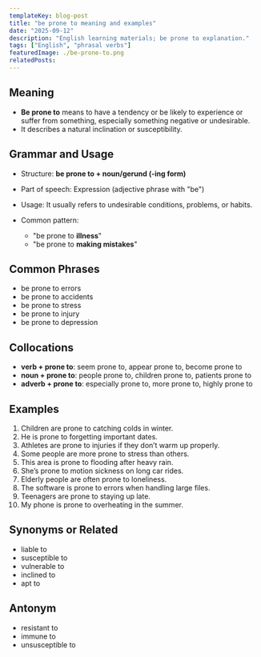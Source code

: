 ```yaml
---
templateKey: blog-post
title: "be prone to meaning and examples"
date: "2025-09-12"
description: "English learning materials; be prone to explanation."
tags: ["English", "phrasal verbs"]
featuredImage: ./be-prone-to.png
relatedPosts:
---
```


## Meaning

- **Be prone to** means to have a tendency or be likely to experience or suffer from something, especially something negative or undesirable.
- It describes a natural inclination or susceptibility.

## Grammar and Usage

- Structure: **be prone to + noun/gerund (-ing form)**
- Part of speech: Expression (adjective phrase with "be")
- Usage: It usually refers to undesirable conditions, problems, or habits.
- Common pattern:

  - "be prone to **illness**"
  - "be prone to **making mistakes**"

## Common Phrases

- be prone to errors
- be prone to accidents
- be prone to stress
- be prone to injury
- be prone to depression

## Collocations

- **verb + prone to**: seem prone to, appear prone to, become prone to
- **noun + prone to**: people prone to, children prone to, patients prone to
- **adverb + prone to**: especially prone to, more prone to, highly prone to

## Examples

1. Children are prone to catching colds in winter.
2. He is prone to forgetting important dates.
3. Athletes are prone to injuries if they don’t warm up properly.
4. Some people are more prone to stress than others.
5. This area is prone to flooding after heavy rain.
6. She’s prone to motion sickness on long car rides.
7. Elderly people are often prone to loneliness.
8. The software is prone to errors when handling large files.
9. Teenagers are prone to staying up late.
10. My phone is prone to overheating in the summer.

## Synonyms or Related

- liable to
- susceptible to
- vulnerable to
- inclined to
- apt to

## Antonym

- resistant to
- immune to
- unsusceptible to
